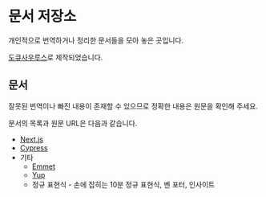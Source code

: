 # 문서 저장소

개인적으로 번역하거나 정리한 문서들을 모아 놓은 곳입니다.

[도큐사우루스](https://docusaurus.io/)로 제작되었습니다.

## 문서

잘못된 번역이나 빠진 내용이 존재할 수 있으므로 정확한 내용은 원문을 확인해 주세요.

문서의 목록과 원문 URL은 다음과 같습니다.

- [Next.js](https://nextjs.org/)
- [Cypress](https://docs.cypress.io/)
- 기타
  - [Emmet](https://docs.emmet.io/)
  - [Yup](https://github.com/jquense/yup)
  - 정규 표현식 - 손에 잡히는 10분 정규 표현식, 벤 포터, 인사이트